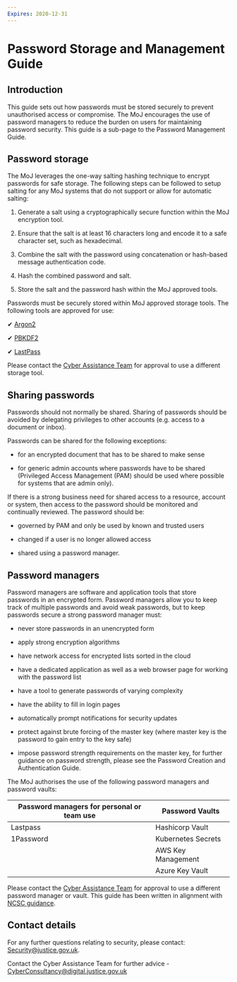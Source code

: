 ```yaml
---
Expires: 2020-12-31
---
```


# Password Storage and Management Guide

## Introduction

This guide sets out how passwords must be stored securely to prevent unauthorised access or compromise. The MoJ encourages the use of password managers to reduce the burden on users for maintaining password security. This guide is a sub-page to the Password Management Guide.

## Password storage

The MoJ leverages the one-way salting hashing technique to encrypt passwords for safe storage. The following steps can be followed to setup salting for any MoJ systems that do not support or allow for automatic salting:

1. Generate a salt using a cryptographically secure function within the MoJ encryption tool.

2. Ensure that the salt is at least 16 characters long and encode it to a safe character set, such as hexadecimal.  

3. Combine the salt with the password using concatenation or hash-based message authentication code.

4. Hash the combined password and salt.      

5. Store the salt and the password hash within the MoJ approved tools.

Passwords must be securely stored within MoJ approved storage tools. The following tools are approved for use:

 ✔ [Argon2](https://en.wikipedia.org/wiki/Argon2)

 ✔ [PBKDF2](https://en.wikipedia.org/wiki/PBKDF2)

 ✔ [LastPass](https://github.com/ministryofjustice/security-guidance/blob/master/guides/using-lastpass.md)

Please contact the [Cyber Assistance Team](mailto:CyberConsultancy@digital.justice.gov.uk) for approval to use a different storage tool.

## Sharing passwords

Passwords should not normally be shared. Sharing of passwords should be avoided by delegating privileges to other accounts (e.g. access to a document or inbox).

Passwords can be shared for the following exceptions:

 - for an encrypted document that has to be shared to make sense

 - for generic admin accounts where passwords have to be shared (Privileged Access Management (PAM) should be used where possible for systems that are admin only).

If there is a strong business need for shared access to a resource, account or system, then access to the password should be monitored and continually reviewed. The password should be:

 - governed by PAM and only be used by known and trusted users

 - changed if a user is no longer allowed access

 - shared using a password manager.

## Password managers

Password managers are software and application tools that store passwords in an encrypted form.  Password managers allow you to keep track of multiple passwords and avoid weak passwords, but to keep passwords secure a strong password manager must:

 - never store passwords in an unencrypted form

 - apply strong encryption algorithms

 - have network access for encrypted lists sorted in the cloud

 - have a dedicated application as well as a web browser page for working with the password list

 - have a tool to generate passwords of varying complexity

 - have the ability to fill in login pages

 - automatically prompt notifications for security updates

 - protect against brute forcing of the master key (where master key is the password to gain entry to the key safe)

 - impose password strength requirements on the master key, for further guidance on password strength, please see the Password Creation and Authentication Guide.

The MoJ authorises the use of the following password managers and password vaults:

| Password managers for personal or team use | Password Vaults |
|--- |---|
| Lastpass | Hashicorp Vault |
| 1Password | Kubernetes Secrets |
| | AWS Key Management |
| | Azure Key Vault |

Please contact the [Cyber Assistance Team](mailto:CyberConsultancy@digital.justice.gov.uk) for approval to use a different password manager or vault.
This guide has been written in alignment with [NCSC guidance](https://www.ncsc.gov.uk/collection/passwords/updating-your-approach).

## Contact details

For any further questions relating to security, please contact: [Security@justice.gov.uk](mailto:security@justice.gov.uk).

Contact the Cyber Assistance Team for further advice  - [CyberConsultancy@digital.justice.gov.uk](mailto:CyberConsultancy@digital.justice.gov.uk)
